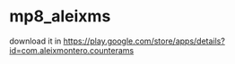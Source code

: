 # mp8_aleixms
download it in https://play.google.com/store/apps/details?id=com.aleixmontero.counterams
